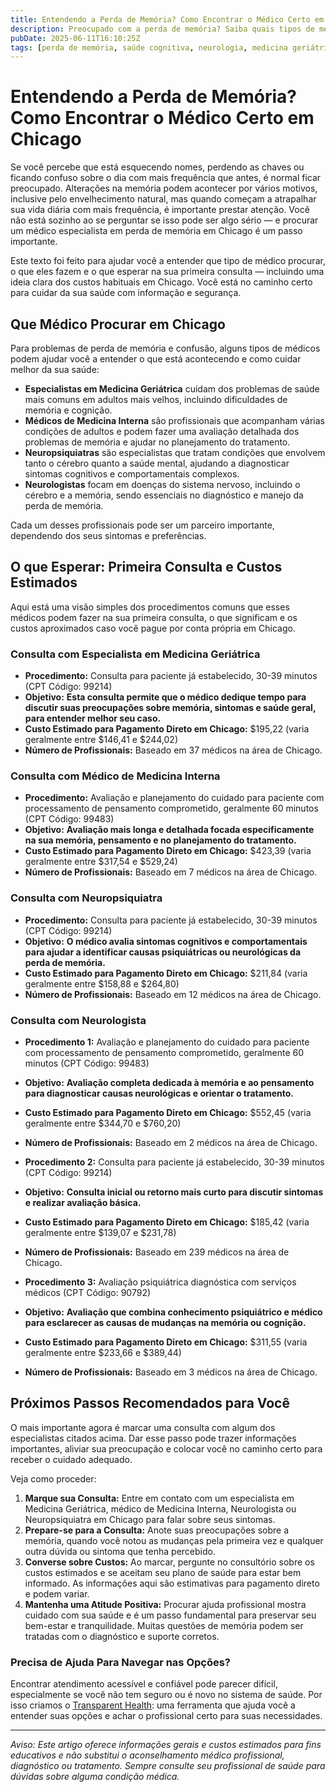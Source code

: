 ```yaml
---
title: Entendendo a Perda de Memória? Como Encontrar o Médico Certo em Chicago  
description: Preocupado com a perda de memória? Saiba quais tipos de médicos podem ajudar e o que esperar dos custos em Chicago, IL.  
pubDate: 2025-06-11T16:10:25Z  
tags: [perda de memória, saúde cognitiva, neurologia, medicina geriátrica, saúde em Chicago, custos de consultas]  
---
```


# Entendendo a Perda de Memória? Como Encontrar o Médico Certo em Chicago

Se você percebe que está esquecendo nomes, perdendo as chaves ou ficando confuso sobre o dia com mais frequência que antes, é normal ficar preocupado. Alterações na memória podem acontecer por vários motivos, inclusive pelo envelhecimento natural, mas quando começam a atrapalhar sua vida diária com mais frequência, é importante prestar atenção. Você não está sozinho ao se perguntar se isso pode ser algo sério — e procurar um médico especialista em perda de memória em Chicago é um passo importante.

Este texto foi feito para ajudar você a entender que tipo de médico procurar, o que eles fazem e o que esperar na sua primeira consulta — incluindo uma ideia clara dos custos habituais em Chicago. Você está no caminho certo para cuidar da sua saúde com informação e segurança.

## Que Médico Procurar em Chicago

Para problemas de perda de memória e confusão, alguns tipos de médicos podem ajudar você a entender o que está acontecendo e como cuidar melhor da sua saúde:

- **Especialistas em Medicina Geriátrica** cuidam dos problemas de saúde mais comuns em adultos mais velhos, incluindo dificuldades de memória e cognição.
- **Médicos de Medicina Interna** são profissionais que acompanham várias condições de adultos e podem fazer uma avaliação detalhada dos problemas de memória e ajudar no planejamento do tratamento.
- **Neuropsiquiatras** são especialistas que tratam condições que envolvem tanto o cérebro quanto a saúde mental, ajudando a diagnosticar sintomas cognitivos e comportamentais complexos.
- **Neurologistas** focam em doenças do sistema nervoso, incluindo o cérebro e a memória, sendo essenciais no diagnóstico e manejo da perda de memória.

Cada um desses profissionais pode ser um parceiro importante, dependendo dos seus sintomas e preferências.

## O que Esperar: Primeira Consulta e Custos Estimados

Aqui está uma visão simples dos procedimentos comuns que esses médicos podem fazer na sua primeira consulta, o que significam e os custos aproximados caso você pague por conta própria em Chicago.

### Consulta com Especialista em Medicina Geriátrica

- **Procedimento:** Consulta para paciente já estabelecido, 30-39 minutos (CPT Código: 99214)  
- **Objetivo:** **Esta consulta permite que o médico dedique tempo para discutir suas preocupações sobre memória, sintomas e saúde geral, para entender melhor seu caso.**  
- **Custo Estimado para Pagamento Direto em Chicago:** $195,22 (varia geralmente entre $146,41 e $244,02)  
- **Número de Profissionais:** Baseado em 37 médicos na área de Chicago.

### Consulta com Médico de Medicina Interna

- **Procedimento:** Avaliação e planejamento do cuidado para paciente com processamento de pensamento comprometido, geralmente 60 minutos (CPT Código: 99483)  
- **Objetivo:** **Avaliação mais longa e detalhada focada especificamente na sua memória, pensamento e no planejamento do tratamento.**  
- **Custo Estimado para Pagamento Direto em Chicago:** $423,39 (varia geralmente entre $317,54 e $529,24)  
- **Número de Profissionais:** Baseado em 7 médicos na área de Chicago.

### Consulta com Neuropsiquiatra

- **Procedimento:** Consulta para paciente já estabelecido, 30-39 minutos (CPT Código: 99214)  
- **Objetivo:** **O médico avalia sintomas cognitivos e comportamentais para ajudar a identificar causas psiquiátricas ou neurológicas da perda de memória.**  
- **Custo Estimado para Pagamento Direto em Chicago:** $211,84 (varia geralmente entre $158,88 e $264,80)  
- **Número de Profissionais:** Baseado em 12 médicos na área de Chicago.

### Consulta com Neurologista

- **Procedimento 1:** Avaliação e planejamento do cuidado para paciente com processamento de pensamento comprometido, geralmente 60 minutos (CPT Código: 99483)  
- **Objetivo:** **Avaliação completa dedicada à memória e ao pensamento para diagnosticar causas neurológicas e orientar o tratamento.**  
- **Custo Estimado para Pagamento Direto em Chicago:** $552,45 (varia geralmente entre $344,70 e $760,20)  
- **Número de Profissionais:** Baseado em 2 médicos na área de Chicago.

- **Procedimento 2:** Consulta para paciente já estabelecido, 30-39 minutos (CPT Código: 99214)  
- **Objetivo:** **Consulta inicial ou retorno mais curto para discutir sintomas e realizar avaliação básica.**  
- **Custo Estimado para Pagamento Direto em Chicago:** $185,42 (varia geralmente entre $139,07 e $231,78)  
- **Número de Profissionais:** Baseado em 239 médicos na área de Chicago.

- **Procedimento 3:** Avaliação psiquiátrica diagnóstica com serviços médicos (CPT Código: 90792)  
- **Objetivo:** **Avaliação que combina conhecimento psiquiátrico e médico para esclarecer as causas de mudanças na memória ou cognição.**  
- **Custo Estimado para Pagamento Direto em Chicago:** $311,55 (varia geralmente entre $233,66 e $389,44)  
- **Número de Profissionais:** Baseado em 3 médicos na área de Chicago.

## Próximos Passos Recomendados para Você

O mais importante agora é marcar uma consulta com algum dos especialistas citados acima. Dar esse passo pode trazer informações importantes, aliviar sua preocupação e colocar você no caminho certo para receber o cuidado adequado.

Veja como proceder:

1. **Marque sua Consulta:** Entre em contato com um especialista em Medicina Geriátrica, médico de Medicina Interna, Neurologista ou Neuropsiquiatra em Chicago para falar sobre seus sintomas.  
2. **Prepare-se para a Consulta:** Anote suas preocupações sobre a memória, quando você notou as mudanças pela primeira vez e qualquer outra dúvida ou sintoma que tenha percebido.  
3. **Converse sobre Custos:** Ao marcar, pergunte no consultório sobre os custos estimados e se aceitam seu plano de saúde para estar bem informado. As informações aqui são estimativas para pagamento direto e podem variar.  
4. **Mantenha uma Atitude Positiva:** Procurar ajuda profissional mostra cuidado com sua saúde e é um passo fundamental para preservar seu bem-estar e tranquilidade. Muitas questões de memória podem ser tratadas com o diagnóstico e suporte corretos.

### Precisa de Ajuda Para Navegar nas Opções?

Encontrar atendimento acessível e confiável pode parecer difícil, especialmente se você não tem seguro ou é novo no sistema de saúde. Por isso criamos o [Transparent Health](https://transparenthealth.ai): uma ferramenta que ajuda você a entender suas opções e achar o profissional certo para suas necessidades.

---

*Aviso: Este artigo oferece informações gerais e custos estimados para fins educativos e não substitui o aconselhamento médico profissional, diagnóstico ou tratamento. Sempre consulte seu profissional de saúde para dúvidas sobre alguma condição médica.*